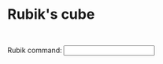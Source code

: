 
# Rubik's cube

<pre><p id="rubikBody"></p></pre>
<!-- onsubmit=... stops the whole page from reloading on form submission -->
<form name="rubikForm" onsubmit="return false">
	<p>
		Rubik command:
		<input name="command" type="text" onChange="processRubikCommand()">
	</p>
</form>

<script src="rubik.js" onload="initRubikGame()"></script>


